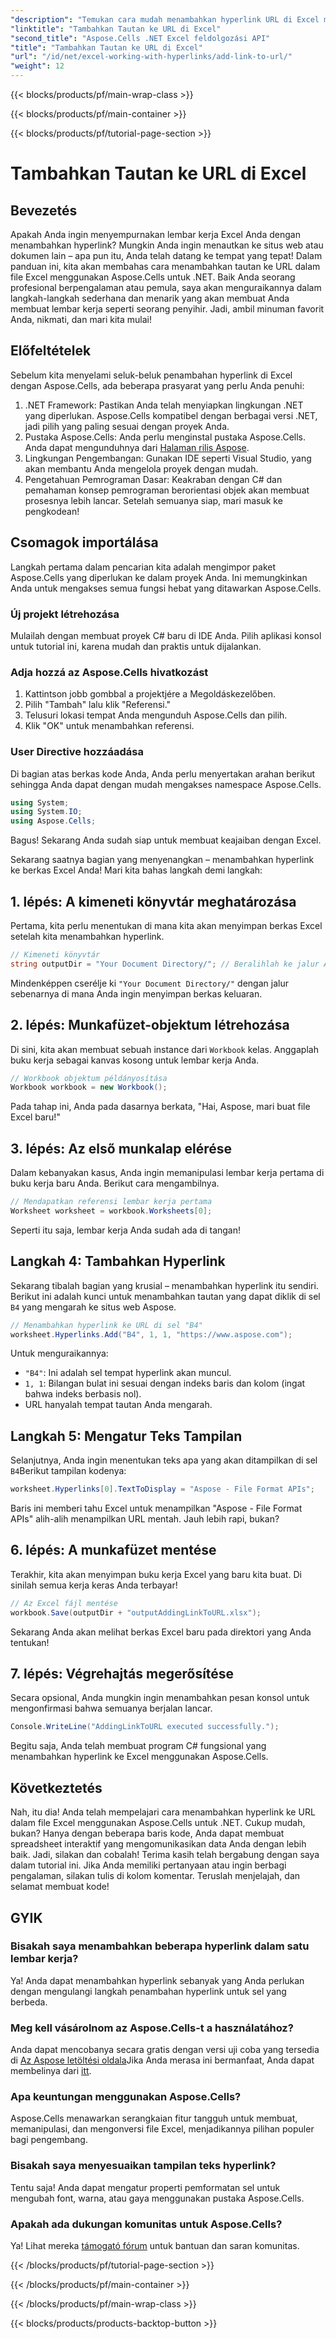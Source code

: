 ```yaml
---
"description": "Temukan cara mudah menambahkan hyperlink URL di Excel menggunakan Aspose.Cells for .NET dengan tutorial terperinci ini. Sederhanakan spreadsheet Anda."
"linktitle": "Tambahkan Tautan ke URL di Excel"
"second_title": "Aspose.Cells .NET Excel feldolgozási API"
"title": "Tambahkan Tautan ke URL di Excel"
"url": "/id/net/excel-working-with-hyperlinks/add-link-to-url/"
"weight": 12
---
```


{{< blocks/products/pf/main-wrap-class >}}

{{< blocks/products/pf/main-container >}}

{{< blocks/products/pf/tutorial-page-section >}}

# Tambahkan Tautan ke URL di Excel

## Bevezetés
Apakah Anda ingin menyempurnakan lembar kerja Excel Anda dengan menambahkan hyperlink? Mungkin Anda ingin menautkan ke situs web atau dokumen lain – apa pun itu, Anda telah datang ke tempat yang tepat! Dalam panduan ini, kita akan membahas cara menambahkan tautan ke URL dalam file Excel menggunakan Aspose.Cells untuk .NET. Baik Anda seorang profesional berpengalaman atau pemula, saya akan menguraikannya dalam langkah-langkah sederhana dan menarik yang akan membuat Anda membuat lembar kerja seperti seorang penyihir. Jadi, ambil minuman favorit Anda, nikmati, dan mari kita mulai!
## Előfeltételek
Sebelum kita menyelami seluk-beluk penambahan hyperlink di Excel dengan Aspose.Cells, ada beberapa prasyarat yang perlu Anda penuhi:
1. .NET Framework: Pastikan Anda telah menyiapkan lingkungan .NET yang diperlukan. Aspose.Cells kompatibel dengan berbagai versi .NET, jadi pilih yang paling sesuai dengan proyek Anda.
2. Pustaka Aspose.Cells: Anda perlu menginstal pustaka Aspose.Cells. Anda dapat mengunduhnya dari [Halaman rilis Aspose](https://releases.aspose.com/cells/net/).
3. Lingkungan Pengembangan: Gunakan IDE seperti Visual Studio, yang akan membantu Anda mengelola proyek dengan mudah.
4. Pengetahuan Pemrograman Dasar: Keakraban dengan C# dan pemahaman konsep pemrograman berorientasi objek akan membuat prosesnya lebih lancar.
Setelah semuanya siap, mari masuk ke pengkodean!
## Csomagok importálása
Langkah pertama dalam pencarian kita adalah mengimpor paket Aspose.Cells yang diperlukan ke dalam proyek Anda. Ini memungkinkan Anda untuk mengakses semua fungsi hebat yang ditawarkan Aspose.Cells.
### Új projekt létrehozása
Mulailah dengan membuat proyek C# baru di IDE Anda. Pilih aplikasi konsol untuk tutorial ini, karena mudah dan praktis untuk dijalankan.
### Adja hozzá az Aspose.Cells hivatkozást
1. Kattintson jobb gombbal a projektjére a Megoldáskezelőben.
2. Pilih "Tambah" lalu klik "Referensi."
3. Telusuri lokasi tempat Anda mengunduh Aspose.Cells dan pilih.
4. Klik "OK" untuk menambahkan referensi.
### User Directive hozzáadása
Di bagian atas berkas kode Anda, Anda perlu menyertakan arahan berikut sehingga Anda dapat dengan mudah mengakses namespace Aspose.Cells.
```csharp
using System;
using System.IO;
using Aspose.Cells;
```
Bagus! Sekarang Anda sudah siap untuk membuat keajaiban dengan Excel.

Sekarang saatnya bagian yang menyenangkan – menambahkan hyperlink ke berkas Excel Anda! Mari kita bahas langkah demi langkah:
## 1. lépés: A kimeneti könyvtár meghatározása
Pertama, kita perlu menentukan di mana kita akan menyimpan berkas Excel setelah kita menambahkan hyperlink. 
```csharp
// Kimeneti könyvtár
string outputDir = "Your Document Directory/"; // Beralihlah ke jalur Anda
```
Mindenképpen cserélje ki `"Your Document Directory/"` dengan jalur sebenarnya di mana Anda ingin menyimpan berkas keluaran. 
## 2. lépés: Munkafüzet-objektum létrehozása
Di sini, kita akan membuat sebuah instance dari `Workbook` kelas. Anggaplah buku kerja sebagai kanvas kosong untuk lembar kerja Anda.
```csharp
// Workbook objektum példányosítása
Workbook workbook = new Workbook();
```
Pada tahap ini, Anda pada dasarnya berkata, "Hai, Aspose, mari buat file Excel baru!"
## 3. lépés: Az első munkalap elérése
Dalam kebanyakan kasus, Anda ingin memanipulasi lembar kerja pertama di buku kerja baru Anda. Berikut cara mengambilnya.
```csharp
// Mendapatkan referensi lembar kerja pertama
Worksheet worksheet = workbook.Worksheets[0];
```
Seperti itu saja, lembar kerja Anda sudah ada di tangan!
## Langkah 4: Tambahkan Hyperlink
Sekarang tibalah bagian yang krusial – menambahkan hyperlink itu sendiri. Berikut ini adalah kunci untuk menambahkan tautan yang dapat diklik di sel `B4` yang mengarah ke situs web Aspose.
```csharp
// Menambahkan hyperlink ke URL di sel "B4"
worksheet.Hyperlinks.Add("B4", 1, 1, "https://www.aspose.com");
```
Untuk menguraikannya:
- `"B4"`: Ini adalah sel tempat hyperlink akan muncul.
- `1, 1`: Bilangan bulat ini sesuai dengan indeks baris dan kolom (ingat bahwa indeks berbasis nol).
- URL hanyalah tempat tautan Anda mengarah.
## Langkah 5: Mengatur Teks Tampilan
Selanjutnya, Anda ingin menentukan teks apa yang akan ditampilkan di sel `B4`Berikut tampilan kodenya:
```csharp
worksheet.Hyperlinks[0].TextToDisplay = "Aspose - File Format APIs";
```
Baris ini memberi tahu Excel untuk menampilkan "Aspose - File Format APIs" alih-alih menampilkan URL mentah. Jauh lebih rapi, bukan?
## 6. lépés: A munkafüzet mentése
Terakhir, kita akan menyimpan buku kerja Excel yang baru kita buat. Di sinilah semua kerja keras Anda terbayar!
```csharp
// Az Excel fájl mentése
workbook.Save(outputDir + "outputAddingLinkToURL.xlsx");
```
Sekarang Anda akan melihat berkas Excel baru pada direktori yang Anda tentukan!
## 7. lépés: Végrehajtás megerősítése
Secara opsional, Anda mungkin ingin menambahkan pesan konsol untuk mengonfirmasi bahwa semuanya berjalan lancar.
```csharp
Console.WriteLine("AddingLinkToURL executed successfully.");
```
Begitu saja, Anda telah membuat program C# fungsional yang menambahkan hyperlink ke Excel menggunakan Aspose.Cells.
## Következtetés
Nah, itu dia! Anda telah mempelajari cara menambahkan hyperlink ke URL dalam file Excel menggunakan Aspose.Cells untuk .NET. Cukup mudah, bukan? Hanya dengan beberapa baris kode, Anda dapat membuat spreadsheet interaktif yang mengomunikasikan data Anda dengan lebih baik. Jadi, silakan dan cobalah!
Terima kasih telah bergabung dengan saya dalam tutorial ini. Jika Anda memiliki pertanyaan atau ingin berbagi pengalaman, silakan tulis di kolom komentar. Teruslah menjelajah, dan selamat membuat kode!
## GYIK
### Bisakah saya menambahkan beberapa hyperlink dalam satu lembar kerja?  
Ya! Anda dapat menambahkan hyperlink sebanyak yang Anda perlukan dengan mengulangi langkah penambahan hyperlink untuk sel yang berbeda.
### Meg kell vásárolnom az Aspose.Cells-t a használatához?  
Anda dapat mencobanya secara gratis dengan versi uji coba yang tersedia di [Az Aspose letöltési oldala](https://releases.aspose.com/)Jika Anda merasa ini bermanfaat, Anda dapat membelinya dari [itt](https://purchase.aspose.com/buy).
### Apa keuntungan menggunakan Aspose.Cells?  
Aspose.Cells menawarkan serangkaian fitur tangguh untuk membuat, memanipulasi, dan mengonversi file Excel, menjadikannya pilihan populer bagi pengembang.
### Bisakah saya menyesuaikan tampilan teks hyperlink?  
Tentu saja! Anda dapat mengatur properti pemformatan sel untuk mengubah font, warna, atau gaya menggunakan pustaka Aspose.Cells.
### Apakah ada dukungan komunitas untuk Aspose.Cells?  
Ya! Lihat mereka [támogató fórum](https://forum.aspose.com/c/cells/9) untuk bantuan dan saran komunitas.

{{< /blocks/products/pf/tutorial-page-section >}}

{{< /blocks/products/pf/main-container >}}

{{< /blocks/products/pf/main-wrap-class >}}

{{< blocks/products/products-backtop-button >}}